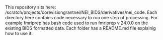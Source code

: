 This repository sits here: /scratch/projects/corevisiongrantnei/NEI_BIDS/derivatives/nei_code. Each directory here contains code necessary to run one step of processing. For example fmriprep has bash code used to run fmriprep v 24.0.0 on the existing BIDS formatted data.  Each folder has a README.md file explainig how to use it.
